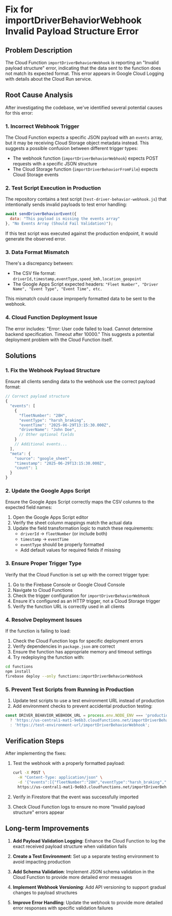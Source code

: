 # Fix for importDriverBehaviorWebhook Invalid Payload Structure Error

## Problem Description

The Cloud Function `importDriverBehaviorWebhook` is reporting an "Invalid payload structure" error, indicating that the data sent to the function does not match its expected format. This error appears in Google Cloud Logging with details about the Cloud Run service.

## Root Cause Analysis

After investigating the codebase, we've identified several potential causes for this error:

### 1. Incorrect Webhook Trigger

The Cloud Function expects a specific JSON payload with an `events` array, but it may be receiving Cloud Storage object metadata instead. This suggests a possible confusion between different trigger types:

- The webhook function (`importDriverBehaviorWebhook`) expects POST requests with a specific JSON structure
- The Cloud Storage function (`importDriverBehaviorFromFile`) expects Cloud Storage events

### 2. Test Script Execution in Production

The repository contains a test script (`test-driver-behavior-webhook.js`) that intentionally sends invalid payloads to test error handling:

```javascript
await sendDriverBehaviorEvent({
  data: "This payload is missing the events array"
}, "No Events Array (Should Fail Validation)");
```

If this test script was executed against the production endpoint, it would generate the observed error.

### 3. Data Format Mismatch

There's a discrepancy between:
- The CSV file format: `driverId,timestamp,eventType,speed_kmh,location_geopoint`
- The Google Apps Script expected headers: `"Fleet Number", "Driver Name", "Event Type", "Event Time", etc.`

This mismatch could cause improperly formatted data to be sent to the webhook.

### 4. Cloud Function Deployment Issue

The error includes: "Error: User code failed to load. Cannot determine backend specification. Timeout after 10000." This suggests a potential deployment problem with the Cloud Function itself.

## Solutions

### 1. Fix the Webhook Payload Structure

Ensure all clients sending data to the webhook use the correct payload format:

```javascript
// Correct payload structure
{
  "events": [
    {
      "fleetNumber": "28H",
      "eventType": "harsh_braking",
      "eventTime": "2025-06-29T13:15:30.000Z",
      "driverName": "John Doe",
      // Other optional fields
    }
    // Additional events...
  ],
  "meta": {
    "source": "google_sheet",
    "timestamp": "2025-06-29T13:15:30.000Z",
    "count": 1
  }
}
```

### 2. Update the Google Apps Script

Ensure the Google Apps Script correctly maps the CSV columns to the expected field names:

1. Open the Google Apps Script editor
2. Verify the sheet column mappings match the actual data
3. Update the field transformation logic to match these requirements:
   - `driverId` → `fleetNumber` (or include both)
   - `timestamp` → `eventTime`
   - `eventType` should be properly formatted
   - Add default values for required fields if missing

### 3. Ensure Proper Trigger Type

Verify that the Cloud Function is set up with the correct trigger type:

1. Go to the Firebase Console or Google Cloud Console
2. Navigate to Cloud Functions
3. Check the trigger configuration for `importDriverBehaviorWebhook`
4. Ensure it's configured as an HTTP trigger, not a Cloud Storage trigger
5. Verify the function URL is correctly used in all clients

### 4. Resolve Deployment Issues

If the function is failing to load:

1. Check the Cloud Function logs for specific deployment errors
2. Verify dependencies in `package.json` are correct
3. Ensure the function has appropriate memory and timeout settings
4. Try redeploying the function with:

```bash
cd functions
npm install
firebase deploy --only functions:importDriverBehaviorWebhook
```

### 5. Prevent Test Scripts from Running in Production

1. Update test scripts to use a test environment URL instead of production
2. Add environment checks to prevent accidental production testing:

```javascript
const DRIVER_BEHAVIOR_WEBHOOK_URL = process.env.NODE_ENV === 'production'
  ? 'https://us-central1-mat1-9e6b3.cloudfunctions.net/importDriverBehaviorWebhook'
  : 'https://test-environment-url/importDriverBehaviorWebhook';
```

## Verification Steps

After implementing the fixes:

1. Test the webhook with a properly formatted payload:
   ```bash
   curl -X POST \
     -H "Content-Type: application/json" \
     -d '{"events":[{"fleetNumber":"28H","eventType":"harsh_braking","eventTime":"2025-06-29T13:15:30.000Z"}]}' \
     https://us-central1-mat1-9e6b3.cloudfunctions.net/importDriverBehaviorWebhook
   ```

2. Verify in Firestore that the event was successfully imported

3. Check Cloud Function logs to ensure no more "Invalid payload structure" errors appear

## Long-term Improvements

1. **Add Payload Validation Logging**: Enhance the Cloud Function to log the exact received payload structure when validation fails

2. **Create a Test Environment**: Set up a separate testing environment to avoid impacting production

3. **Add Schema Validation**: Implement JSON schema validation in the Cloud Function to provide more detailed error messages

4. **Implement Webhook Versioning**: Add API versioning to support gradual changes to payload structures

5. **Improve Error Handling**: Update the webhook to provide more detailed error responses with specific validation failures